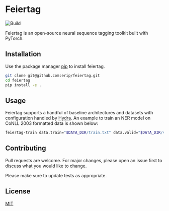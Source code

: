 # Feiertag

![Build](https://github.com/erip/feiertag/workflows/build/badge.svg)

Feiertag is an open-source neural sequence tagging toolkit built with PyTorch.

## Installation

Use the package manager [pip](https://pip.pypa.io/en/stable/) to install feiertag.

```bash
git clone git@github.com:erip/feiertag.git
cd feiertag
pip install -e .
```

## Usage

Feiertag supports a handful of baseline architectures and datasets with configuration handled by [Hydra](http://hydra.cc/). An example to train an NER model on CoNLL 2003 formatted data is shown below:

```sh
feiertag-train data.train="$DATA_DIR/train.txt" data.valid="$DATA_DIR/valid.txt" data_format=conll2003 trainer.max_epochs=25 embedding.path="$EMBEDDING_DIR/glove.6B.50d.txt" model=bilstm_crf data.loader.batch_size=128 embedding.freeze=false
```

## Contributing
Pull requests are welcome. For major changes, please open an issue first to discuss what you would like to change.

Please make sure to update tests as appropriate.

## License
[MIT](https://choosealicense.com/licenses/mit/)
